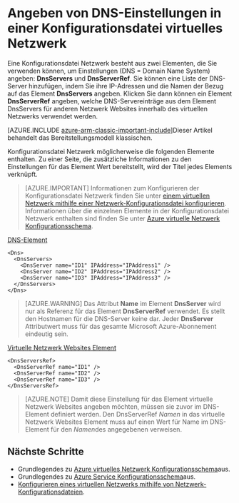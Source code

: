 <properties 
   pageTitle="Angeben von DNS-Einstellungen in einer Konfigurationsdatei virtuelles Netzwerk | Microsoft Azure"
   description="So ändern Sie die DNS-Server-Einstellungen in einem virtuellen Netzwerk mit einer Konfigurationsdatei virtuelles Netzwerk im Bereitstellungsmodell klassischen"
   services="virtual-network"
   documentationCenter="na"
   authors="jimdial"
   manager="carmonm"
   editor="tysonn" 
   tags="azure-service-management" />
<tags 
   ms.service="virtual-network"
   ms.devlang="na"
   ms.topic="article"
   ms.tgt_pltfrm="na"
   ms.workload="infrastructure-services"
   ms.date="02/23/2016"
   ms.author="jdial" /> 


# <a name="specifying-dns-settings-in-a-virtual-network-configuration-file"></a>Angeben von DNS-Einstellungen in einer Konfigurationsdatei virtuelles Netzwerk

Eine Konfigurationsdatei Netzwerk besteht aus zwei Elementen, die Sie verwenden können, um Einstellungen (DNS = Domain Name System) angeben: **DnsServers** und **DnsServerRef**. Sie können eine Liste der DNS-Server hinzufügen, indem Sie ihre IP-Adressen und die Namen der Bezug auf das Element **DnsServers** angeben. Klicken Sie dann können ein Element **DnsServerRef** angeben, welche DNS-Servereinträge aus dem Element DnsServers für anderen Netzwerk Websites innerhalb des virtuellen Netzwerks verwendet werden.

[AZURE.INCLUDE [azure-arm-classic-important-include](../../includes/azure-arm-classic-important-include.md)]Dieser Artikel behandelt das Bereitstellungsmodell klassischen.

Konfigurationsdatei Netzwerk möglicherweise die folgenden Elemente enthalten. Zu einer Seite, die zusätzliche Informationen zu den Einstellungen für das Element Wert bereitstellt, wird der Titel jedes Elements verknüpft.

>[AZURE.IMPORTANT] Informationen zum Konfigurieren der Konfigurationsdatei Netzwerk finden Sie unter [einem virtuellen Netzwerk mithilfe einer Netzwerk-Konfigurationsdatei konfigurieren](virtual-networks-using-network-configuration-file.md). Informationen über die einzelnen Elemente in der Konfigurationsdatei Netzwerk enthalten sind finden Sie unter [Azure virtuelle Netzwerk Konfigurationsschema](https://msdn.microsoft.com/library/azure/jj157100.aspx).

[DNS-Element](http://go.microsoft.com/fwlink/?LinkId=248093)

    <Dns>
      <DnsServers>
        <DnsServer name="ID1" IPAddress="IPAddress1" />
        <DnsServer name="ID2" IPAddress="IPAddress2" />
        <DnsServer name="ID3" IPAddress="IPAddress3" />
      </DnsServers>
    </Dns>

>[AZURE.WARNING] Das Attribut **Name** im Element **DnsServer** wird nur als Referenz für das Element **DnsServerRef** verwendet. Es stellt den Hostnamen für die DNS-Server keine dar. Jeder **DnsServer** Attributwert muss für das gesamte Microsoft Azure-Abonnement eindeutig sein.

[Virtuelle Netzwerk Websites Element](http://go.microsoft.com/fwlink/?LinkId=248093)

    <DnsServersRef>
      <DnsServerRef name="ID1" />
      <DnsServerRef name="ID2" />
      <DnsServerRef name="ID3" />
    </DnsServersRef>

>[AZURE.NOTE] Damit diese Einstellung für das Element virtuelle Netzwerk Websites angeben möchten, müssen sie zuvor im DNS-Element definiert werden. Den DnsServerRef *Namen* in das virtuelle Netzwerk Websites Element muss auf einen Wert für Name im DNS-Element für den *Namen*des angegebenen verweisen.

## <a name="next-steps"></a>Nächste Schritte

- Grundlegendes zu [Azure virtuelles Netzwerk Konfigurationsschema](http://go.microsoft.com/fwlink/?LinkId=248093)aus.
- Grundlegendes zu [Azure Service Konfigurationsschema](https://msdn.microsoft.com/library/windowsazure/ee758710)aus.
- [Konfigurieren eines virtuellen Netzwerks mithilfe von Netzwerk-Konfigurationsdateien](virtual-networks-using-network-configuration-file.md).
